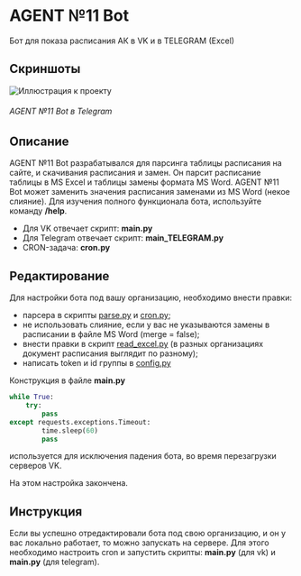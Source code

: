 # AGENT №11 Bot
Бот для показа расписания АК в VK и в TELEGRAM (Excel)

## Скриншоты
![Иллюстрация к проекту](https://i.imgur.com/BoLSVyz.png)
###### *AGENT №11 Bot в Telegram*

## Описание
AGENT №11 Bot разрабатывался для парсинга таблицы расписания на сайте, и скачивания расписания и замен. Он парсит расписание таблицы в MS Excel и таблицы замены формата MS Word. AGENT №11 Bot может заменить значения расписания заменами из MS Word (некое слияние).
Для изучения полного функционала бота, используйте команду **/help**.

+ Для VK отвечает скрипт: **main.py**
+ Для Telegram отвечает скрипт: **main_TELEGRAM.py**
+ CRON-задача: **cron.py**

## Редактирование
Для настройки бота под вашу организацию, необходимо внести правки:
+ парсера в скрипты [parse.py](https://github.com/efsfssf/bot/blob/main/parse.py) и [cron.py](https://github.com/efsfssf/bot/blob/main/cron.py);
+ не использовать слияние, если у вас не указываются замены в расписании в файле MS Word (merge = false);
+ внести правки в скрипт [read_excel.py](https://github.com/efsfssf/bot/blob/main/read_excel.py) (в разных организациях документ расписания выглядит по разному);
+ написать token и id группы в [config.py](https://github.com/efsfssf/bot/blob/main/config.py)

Конструкция в файле **main.py**
```python
while True:
    try:
        pass
except requests.exceptions.Timeout:
        time.sleep(60)
        pass
```
используется для исключения падения бота, во время перезагрузки серверов VK.

На этом настройка закончена.

## Инструкция
Если вы успешно отредактировали бота под свою организацию, и он у вас локально работает, то можно запускать на сервере. Для этого необходимо настроить cron и запустить скрипты: **main.py** (для vk) и **main.py** (для telegram).
